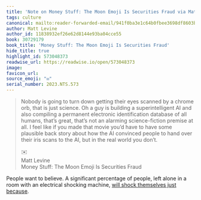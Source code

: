 ```yaml
---
title: 'Note on Money Stuff: The Moon Emoji Is Securities Fraud via Matt Levine'
tags: culture
canonical: mailto:reader-forwarded-email/941f0ba3e1c64b0fbee3698df8603b92
author: Matt Levine
author_id: 11838932ef26e62d8144e93ba04cce55
book: 30729179
book_title: 'Money Stuff: The Moon Emoji Is Securities Fraud'
hide_title: true
highlight_id: 573048373
readwise_url: https://readwise.io/open/573048373
image:
favicon_url:
source_emoji: "✉️"
serial_number: 2023.NTS.573
---
```

> Nobody is going to turn down getting their eyes scanned by a chrome orb, that is just science. Oh a guy is building a superintelligent AI and also compiling a permanent electronic identification database of all humans, that’s great, that’s not an alarming science-fiction premise at all. I feel like if you made that movie you’d have to have some plausible back story about how the AI convinced people to hand over their iris scans to the AI, but in the real world you don’t.
> <div class="quoteback-footer"><div class="quoteback-avatar"><span class="mini-emoji"> ✉️</span></div><div class="quoteback-metadata"><div class="metadata-inner"><span style="display:none">FROM:</span><div aria-label="Matt Levine" class="quoteback-author"> Matt Levine</div><div aria-label="Money Stuff: The Moon Emoji Is Securities Fraud" class="quoteback-title"> Money Stuff: The Moon Emoji Is Securities Fraud</div></div></div></div>

People want to believe. A significant percentage of people, left alone in a room with an electrical shocking machine, [will shock themselves just because](https://www.science.org/doi/10.1126/science.1250830).